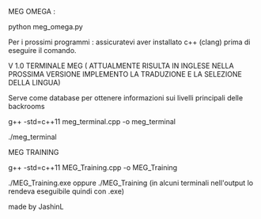 MEG OMEGA :

python meg_omega.py  



Per i prossimi programmi : assicuratevi aver installato c++ (clang) prima di eseguire il comando.

V 1.0
TERMINALE MEG  ( ATTUALMENTE RISULTA IN INGLESE NELLA PROSSIMA VERSIONE IMPLEMENTO LA TRADUZIONE E LA SELEZIONE DELLA LINGUA)

Serve come database per ottenere informazioni sui livelli principali delle backrooms

g++ -std=c++11 meg_terminal.cpp -o meg_terminal

./meg_terminal

MEG TRAINING

g++ -std=c++11 MEG_Training.cpp -o MEG_Training

./MEG_Training.exe oppure ./MEG_Training (in alcuni terminali nell'output lo rendeva eseguibile quindi con .exe)

made by JashinL
